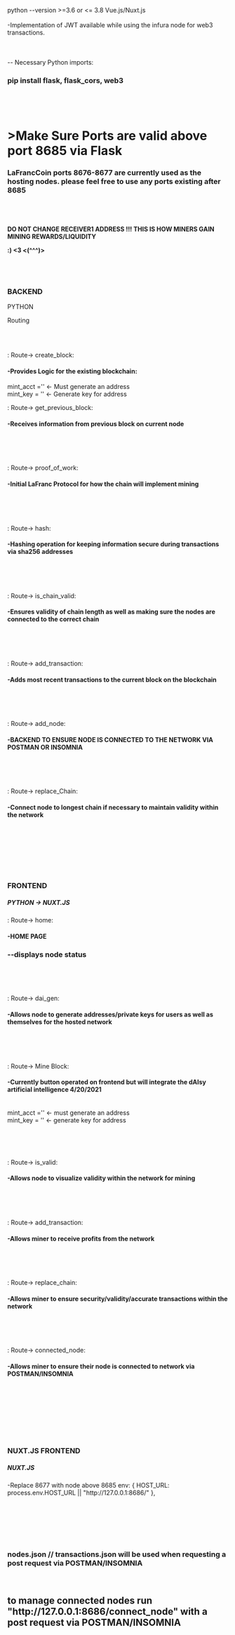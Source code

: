 python --version >=3.6 or <= 3.8
Vue.js/Nuxt.js<br /><br /> -Implementation of JWT available while using the infura node for web3 transactions.
<br /><br /><br /><br />
-- Necessary Python imports:
### pip install flask, flask_cors, web3 <br /><br /><br /><br />

<h1>>Make Sure Ports are valid above port 8685 via Flask</h1>

<h3> LaFrancCoin ports 8676-8677 are currently used as the hosting nodes. please feel free to use any ports existing after 8685
</h3>
<br /> <br />

<h4>DO NOT CHANGE RECEIVER1 ADDRESS !!! THIS IS HOW MINERS GAIN MINING REWARDS/LIQUIDITY <br>
 <p>:) <3 <(^^^)> </h4></p> <br />
<br />
<h3>BACKEND</h3>
<h7>PYTHON</h7>


<p>Routing </p> <br /><br />

: Route-> create_block:<h4>-Provides Logic for the existing blockchain:</h4>
mint_acct ='' <- Must generate an address<br />
mint_key = '' <- Generate key for address<br />

: Route-> get_previous_block: <h4>-Receives information from previous block on current node</h4> <br /><br /><br />


: Route-> proof_of_work: <h4>-Initial LaFranc Protocol for how the chain will implement mining</h4>
 <br /><br /><br />


: Route-> hash: <h4>-Hashing operation for keeping information secure during transactions via sha256 addresses</h4><br /><br /><br />


: Route-> is_chain_valid: <h4>-Ensures validity of chain length as well as making sure the nodes are connected to the correct chain</h4><br /><br /><br />


: Route-> add_transaction: <h4>-Adds most recent transactions to the current block on the blockchain
</h4> <br /><br /><br />


: Route-> add_node: <h4>-BACKEND TO ENSURE NODE IS CONNECTED TO THE NETWORK VIA POSTMAN OR INSOMNIA 
</h4> <br /><br /><br />


: Route-> replace_Chain: <h4>-Connect node to longest chain if necessary to maintain validity within the network

</h4> <br />
<br /><br /><br /><br /><br />

<h3>FRONTEND</h3>

<h5>PYTHON -> NUXT.JS</h5>

: Route-> home: <h4>-HOME PAGE <h3>--displays node status</h3>

</h4> <br /><br /><br />


: Route-> dai_gen: <h4>-Allows node to generate addresses/private keys for users as well as themselves for the hosted network

</h4> <br /><br /><br />


: Route-> Mine Block: <h4>-Currently button operated on frontend but will integrate the dAIsy artificial intelligence 4/20/2021 </h4> <br />
mint_acct ='' <- must generate an address<br />
mint_key = '' <- generate key for address<br />

<br /><br /><br />

: Route-> is_valid: <h4>-Allows node to visualize validity within the network for mining

</h4><br /><br /><br />


: Route-> add_transaction: <h4>-Allows miner to receive profits from the network

</h4><br /><br /><br />


: Route-> replace_chain: <h4>-Allows miner to ensure security/validity/accurate transactions within the network

</h4><br /><br /><br />


: Route-> connected_node: <h4>-Allows miner to ensure their node is connected to network via POSTMAN/INSOMNIA

</h4><br /><br /><br />



<br /><br /><br />

<h3>NUXT.JS FRONTEND</h3>

<h5>NUXT.JS</h5> 
-Replace 8677 with node above 8685
env: {
    HOST_URL: process.env.HOST_URL || "http://127.0.0.1:8686/"
  },

  <br /><br /><br /><br /><br />

<h3>nodes.json // transactions.json will be used when requesting a post request via POSTMAN/INSOMNIA</h3><br />
<h2>to manage connected nodes run "http://127.0.0.1:8686/connect_node" with a post request via POSTMAN/INSOMNIA</h2>
